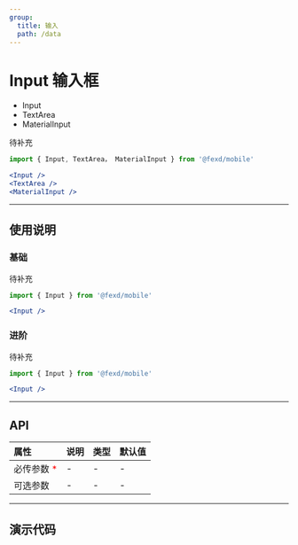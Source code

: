 ```yaml
---
group:
  title: 输入
  path: /data
---
```


# Input 输入框

- Input <ImportCost name="Input" />
- TextArea <ImportCost name="TextArea" />
- MaterialInput <ImportCost name="MaterialInput" />

待补充

<!-- prettier-ignore -->
```jsx | pure
import { Input, TextArea， MaterialInput } from '@fexd/mobile'

<Input />
<TextArea />
<MaterialInput />
```

---

## 使用说明

### 基础

待补充

<!-- prettier-ignore -->
```jsx | pure
import { Input } from '@fexd/mobile'

<Input />
```

### 进阶

待补充

<!-- prettier-ignore -->
```jsx | pure
import { Input } from '@fexd/mobile'

<Input />
```

---

## API

| 属性                                         | 说明 | 类型 | 默认值 |
| :------------------------------------------- | :--- | :--- | :----- |
| 必传参数 <span style="color: red;">\*</span> | -    | -    | -      |
| 可选参数                                     | -    | -    | -      |

---

## 演示代码

<code src="./demos/demo1/index.tsx" />
